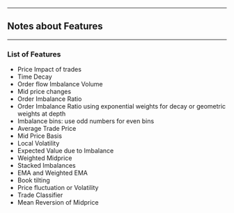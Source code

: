 - - - - - - - - - - - - - - - - - - - - - - - - - - - - - - - - - - - - - - - - - 
## Notes about Features
- - - - - - - - - - - - - - - - - - - - - - - - - - - - - - - - - - - - - - - - - 


### List of Features

- Price Impact of trades
- Time Decay
- Order flow Imbalance Volume
- Mid price changes
- Order Imbalance Ratio
- Order Imbalance Ratio using exponential weights for decay or geometric weights at depth
- Imbalance bins: use odd numbers for even bins
- Average Trade Price
- Mid Price Basis
- Local Volatility
- Expected Value due to Imbalance
- Weighted Midprice
- Stacked Imbalances
- EMA and Weighted EMA
- Book tilting
- Price fluctuation or Volatility
- Trade Classifier
- Mean Reversion of Midprice